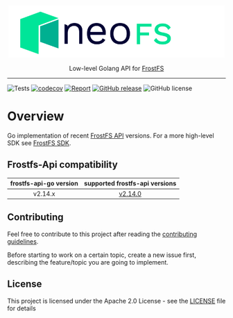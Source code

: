 <p align="center">
<img src="./.github/logo.svg" width="500px" alt="NeoFS">
</p>
<p align="center">
  Low-level Golang API for <a href="https://frostfs.info">FrostFS</a>
</p>

---
![Tests](https://github.com/TrueCloudLab/frostfs-api-go/workflows/frostfs-api-go%20tests/badge.svg)
[![codecov](https://codecov.io/gh/TrueCloudLab/frostfs-api-go/branch/master/graph/badge.svg)](https://codecov.io/gh/TrueCloudLab/frostfs-api-go)
[![Report](https://goreportcard.com/badge/github.com/TrueCloudLab/frostfs-api-go)](https://goreportcard.com/report/github.com/TrueCloudLab/frostfs-api-go)
[![GitHub release](https://img.shields.io/github/release/TrueCloudLab/frostfs-api-go.svg)](https://github.com/TrueCloudLab/frostfs-api-go)
![GitHub license](https://img.shields.io/github/license/TrueCloudLab/frostfs-api-go.svg?style=popout)

# Overview

Go implementation of recent [FrostFS API](https://github.com/TrueCloudLab/frostfs-api)
versions. For a more high-level SDK see [FrostFS SDK](https://github.com/TrueCloudLab/frostfs-sdk-go).

## Frostfs-Api compatibility

|frostfs-api-go version|supported frostfs-api versions|
|:------------------:|:--------------------------:|
|v2.14.x|[v2.14.0](https://github.com/TrueCloudLab/frostfs-api/releases/tag/v2.14.0)|

## Contributing

Feel free to contribute to this project after reading the [contributing
guidelines](CONTRIBUTING.md).

Before starting to work on a certain topic, create a new issue first, describing
the feature/topic you are going to implement.

## License

This project is licensed under the Apache 2.0 License -
see the [LICENSE](LICENSE) file for details
